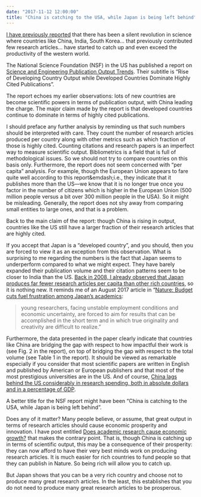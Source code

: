 ```yaml
---
date: "2017-11-12 12:00:00"
title: "China is catching to the USA, while Japan is being left behind"
---
```




[I have previously reported](/lemire/blog/2008/01/10/science-papers-per-country/) that there has been a silent revolution in science where countries like China, India, South Korea&hellip; that previously contributed few research articles&hellip; have started to catch up and even exceed the productivity of the western world.

The National Science Foundation (NSF) in the US has published a report on [Science and Engineering Publication Output Trends](https://www.nsf.gov/statistics/2018/nsf18300/nsf18300.pdf). Their subtitle is &ldquo;Rise of Developing Country Output while Developed Countries Dominate Highly Cited Publications&rdquo;.

The report echoes my earlier observations: lots of new countries are become scientific powers in terms of publication output, with China leading the charge. The major claim made by the report is that developed countries continue to dominate in terms of highly cited publications.

I should preface any further analysis by reminding us that such numbers should be interpreted with care. They count the number of research articles produced per country along with other metrics such as which fraction of those is highly cited. Counting citations and research papers is an imperfect way to measure scientific output. Bibliometrics is a field that is full of methodological issues. So we should not try to compare countries on this basis only. Furthermore, the report does not seem concerned with &ldquo;per capita&rdquo; analysis. For example, though the European Union appears to fare quite well according to this report&emdash;i.e., they indicate that it publishes more than the US&mdash;we know that it is no longer true once you factor in the number of citizens which is higher in the European Union (500 million people versus a bit over 300 million people in the USA). So it might be misleading. Generally, the report does not shy away from comparing small entities to large ones, and that is a problem.

Back to the main claim of the report: though China is rising in output, countries like the US still have a larger fraction of their research articles that are highly cited.

 If you accept that Japan is a &ldquo;developed country&rdquo;, and you should, then you are forced to view it as an exception from this observation. What is surprising to me regarding the numbers is the fact that Japan seems to underperform compared to what we might expect. They have barely expanded their publication volume and their citation patterns seem to be closer to India than the US. [Back in 2008, I already observed that Japan produces far fewer research articles per capita than other rich countries](/lemire/blog/2008/01/10/science-papers-per-country/), so it is nothing new. It reminds me of an August 2017 article in &ldquo;[Nature: Budget cuts fuel frustration among Japan&rsquo;s academics](http://www.nature.com/news/budget-cuts-fuel-frustration-among-japan-s-academics-1.22444):

> young researchers, facing unstable employment conditions and economic uncertainty, are forced to aim for results that can be accomplished in the short term and in which true originality and creativity are difficult to realize.&rdquo;


Furthermore, the data presented in the paper clearly indicate that countries like China are bridging the gap with respect to how impactful their work is (see Fig. 2 in the report), on top of bridging the gap with respect to the total volume (see Table 1 in the report). It should be viewed as remarkable especially if you consider that most scientific papers are written in English and published by American or European publishers and that most of the most prestigious universities are in the US. And of course, [China lags behind the US considerably in research spending, both in absolute dollars and in a percentage of GDP](http://journals.plos.org/plosone/article?id=10.1371/journal.pone.0012203).

A better title for the NSF report might have been &ldquo;China is catching to the USA, while Japan is being left behind&rdquo;.

Does any of it matter? Many people believe, or assume, that great output in terms of research articles should cause economic prosperity and innovation. I have post entitled [Does academic research cause economic growth?](/lemire/blog/2013/02/26/does-academic-research-cause-economic-growth/) that makes the contrary point. That is, though China is catching up in terms of scientific output, this may be a consequence of their prosperity: they can now afford to have their very best minds work on producing research articles. It is much easier for rich countries to fund people so that they can publish in Nature. So being rich will allow you to catch up.

But Japan shows that you can be a very rich country and choose not to produce many great research articles. In the least, this establishes that you do not need to produce many great research articles to be prosperous.

